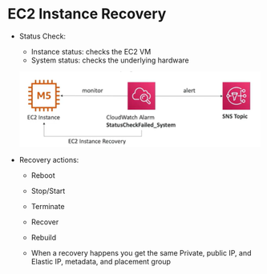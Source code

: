 # EC2 Instance Recovery

- Status Check:
    - Instance status: checks the EC2 VM
    - System status: checks the underlying hardware

    ![Alt text](images/ec2-instance-recovery.png)

- Recovery actions:
    - Reboot
    - Stop/Start
    - Terminate
    - Recover
    - Rebuild

    - When a recovery happens you get the same Private, public IP, and Elastic IP, metadata, and placement group